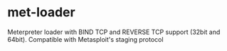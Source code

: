 # met-loader
Meterpreter loader with BIND TCP and REVERSE TCP support (32bit and 64bit). Compatible with Metasploit's staging protocol
